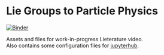 # Lie Groups to Particle Physics


[![Binder](https://mybinder.org/badge_logo.svg)](https://mybinder.org/v2/gh/DanielAdelodun/Lie-Groups-to-Particle-Physics/73285128f204ed03b677882cdce0c74f1f700239/?urlpath=lab/)  


Assets and files for work-in-progress Lieterature video.  
Also contains some configuration files for [jupyterhub](https://lie.adelodun.uk).
